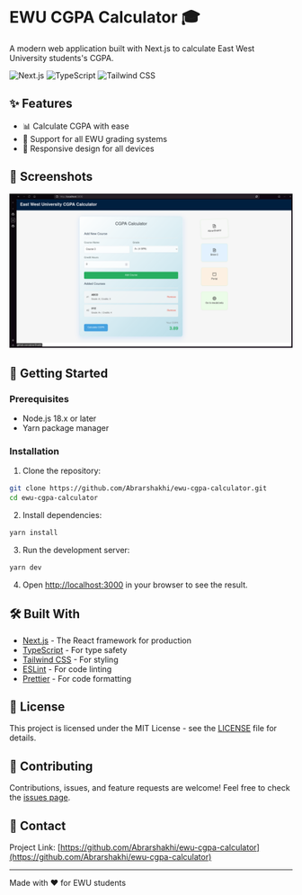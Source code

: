 # EWU CGPA Calculator 🎓

A modern web application built with Next.js to calculate East West University students's CGPA.

![Next.js](https://img.shields.io/badge/Next.js-000000?style=for-the-badge&logo=next.js&logoColor=white)
![TypeScript](https://img.shields.io/badge/TypeScript-007ACC?style=for-the-badge&logo=typescript&logoColor=white)
![Tailwind CSS](https://img.shields.io/badge/Tailwind_CSS-38B2AC?style=for-the-badge&logo=tailwind-css&logoColor=white)

## ✨ Features

- 📊 Calculate CGPA with ease
- 🎯 Support for all EWU grading systems
- 📱 Responsive design for all devices
  <!-- - 🌙 Dark mode support -->
  <!-- - 💾 Save and load previous calculations -->
  <!-- - 📈 Track academic progress -->

## 📸 Screenshots

![Screenshot 1](public/ss1.png)

## 🚀 Getting Started

### Prerequisites

- Node.js 18.x or later
- Yarn package manager

### Installation

1. Clone the repository:

```bash
git clone https://github.com/Abrarshakhi/ewu-cgpa-calculator.git
cd ewu-cgpa-calculator
```

2. Install dependencies:

```bash
yarn install
```

3. Run the development server:

```bash
yarn dev
```

4. Open [http://localhost:3000](http://localhost:3000) in your browser to see the result.

## 🛠️ Built With

- [Next.js](https://nextjs.org/) - The React framework for production
- [TypeScript](https://www.typescriptlang.org/) - For type safety
- [Tailwind CSS](https://tailwindcss.com/) - For styling
- [ESLint](https://eslint.org/) - For code linting
- [Prettier](https://prettier.io/) - For code formatting

## 📝 License

This project is licensed under the MIT License - see the [LICENSE](LICENSE) file for details.

## 🤝 Contributing

Contributions, issues, and feature requests are welcome! Feel free to check the [issues page](https://github.com/Abrarshakhi/ewu-cgpa-calculator/issues).

## 📧 Contact

<!-- Your Name - [@yourtwitter](https://twitter.com/yourtwitter) -->

Project Link: [https://github.com/Abrarshakhi/ewu-cgpa-calculator](https://github.com/Abrarshakhi/ewu-cgpa-calculator)

---

Made with ❤️ for EWU students
